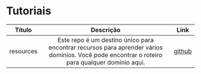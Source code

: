 # Tutoriais

Título | Descrição | Link
:----------: | :----------: | :----------:
resources | Este repo é um destino único para encontrar recursos para aprender vários domínios. Você pode encontrar o roteiro para qualquer domínio aqui. | [github](https://github.com/CodeChefVIT/resources)
